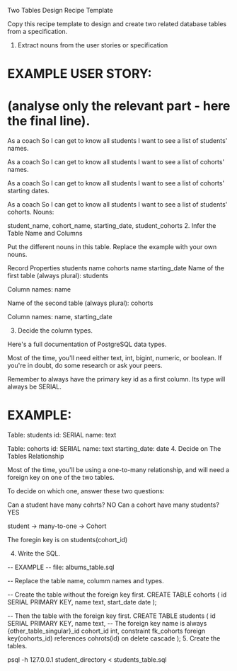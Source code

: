 Two Tables Design Recipe Template

Copy this recipe template to design and create two related database tables from a specification.

1. Extract nouns from the user stories or specification

# EXAMPLE USER STORY:
# (analyse only the relevant part - here the final line).

As a coach
So I can get to know all students
I want to see a list of students' names.

As a coach
So I can get to know all students
I want to see a list of cohorts' names.

As a coach
So I can get to know all students
I want to see a list of cohorts' starting dates.

As a coach
So I can get to know all students
I want to see a list of students' cohorts.
Nouns:

student_name, cohort_name, starting_date, student_cohorts
2. Infer the Table Name and Columns

Put the different nouns in this table. Replace the example with your own nouns.

Record	Properties
students	name
cohorts	name starting_date
Name of the first table (always plural): students

Column names: name

Name of the second table (always plural): cohorts

Column names: name, starting_date

3. Decide the column types.

Here's a full documentation of PostgreSQL data types.

Most of the time, you'll need either text, int, bigint, numeric, or boolean. If you're in doubt, do some research or ask your peers.

Remember to always have the primary key id as a first column. Its type will always be SERIAL.

# EXAMPLE:

Table: students
id: SERIAL
name: text

Table: cohorts
id: SERIAL
name: text
starting_date: date
4. Decide on The Tables Relationship

Most of the time, you'll be using a one-to-many relationship, and will need a foreign key on one of the two tables.

To decide on which one, answer these two questions:

Can a student have many cohrts? NO
Can a cohort have many students? YES

student -> many-to-one -> Cohort

The foregin key is on students(cohort_id)


4. Write the SQL.

-- EXAMPLE
-- file: albums_table.sql

-- Replace the table name, columm names and types.

-- Create the table without the foreign key first.
CREATE TABLE cohorts (
  id SERIAL PRIMARY KEY,
  name text,
  start_date date
);

-- Then the table with the foreign key first.
CREATE TABLE students (
  id SERIAL PRIMARY KEY,
  name text,
-- The foreign key name is always {other_table_singular}_id
  cohort_id int,
  constraint fk_cohorts foreign key(cohorts_id)
    references cohrots(id)
    on delete cascade
);
5. Create the tables.

psql -h 127.0.0.1 student_directory < students_table.sql